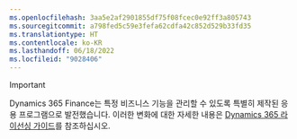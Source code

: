 ```yaml
---
ms.openlocfilehash: 3aa5e2af2901855df75f08fcec0e92ff3a805743
ms.sourcegitcommit: a798fed5c59e3fefa62cdfa42c852d529b33fd35
ms.translationtype: HT
ms.contentlocale: ko-KR
ms.lasthandoff: 06/18/2022
ms.locfileid: "9028406"
---
```

> [!IMPORTANT]
> Dynamics 365 Finance는 특정 비즈니스 기능을 관리할 수 있도록 특별히 제작된 응용 프로그램으로 발전했습니다. 이러한 변화에 대한 자세한 내용은 [Dynamics 365 라이선싱 가이드](https://go.microsoft.com/fwlink/p/?LinkId=866544)를 참조하십시오.
 
